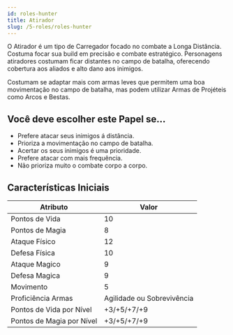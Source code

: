 ```yaml
---
id: roles-hunter
title: Atirador
slug: /5-roles/roles-hunter
---
```


O Atirador é um tipo de Carregador focado no combate a Longa Distância. Costuma focar sua build em precisão e combate estratégico.
Personagens atiradores costumam ficar distantes no campo de batalha, oferecendo cobertura aos aliados e alto dano aos inimigos.

Costumam se adaptar mais com armas leves que permitem uma boa movimentação no campo de batalha, mas podem utilizar Armas de Projéteis como Arcos e Bestas.

## Você deve escolher este Papel se...

- Prefere atacar seus inimigos á distância.
- Prioriza a movimentação no campo de batalha.
- Acertar os seus inimigos é uma prioridade.
- Prefere atacar com mais frequência.
- Não prioriza muito o combate corpo a corpo.

## Características Iniciais

<table>
  <thead>
      <tr>
      <th>Atributo</th>
      <th>Valor</th>
    </tr>
  </thead>
  <tbody>
    <tr>
      <td>Pontos de Vida</td>
      <td>10</td>
    </tr>
    <tr>
      <td>Pontos de Magia</td>
      <td>8</td>
    </tr>
    <tr>
      <td>Ataque Físico</td>
      <td>12</td>
    </tr>
    <tr>
      <td>Defesa Física</td>
      <td>10</td>
    </tr>
    <tr>
      <td>Ataque Magico</td>
      <td>9</td>
    </tr>
    <tr>
      <td>Defesa Magica</td>
      <td>9</td>
    </tr>
    <tr>
      <td>Movimento</td>
      <td>5</td>
    </tr>
    <tr>
      <td>Proficiência Armas</td>
      <td>Agilidade ou Sobrevivência</td>
    </tr>
    <tr>
      <td>Pontos de Vida por Nível</td>
      <td>+3/+5/+7/+9</td>
    </tr>
    <tr>
      <td>Pontos de Magia por Nível</td>
      <td>+3/+5/+7/+9</td>
    </tr>
  </tbody>
</table>

